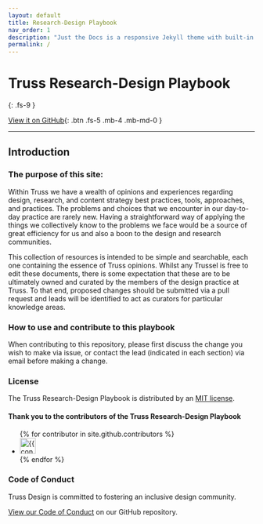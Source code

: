 ```yaml
---
layout: default
title: Research-Design Playbook
nav_order: 1
description: "Just the Docs is a responsive Jekyll theme with built-in search that is easily customizable and hosted on GitHub Pages."
permalink: /
---
```


# Truss Research-Design Playbook
{: .fs-9 }

[View it on GitHub](https://github.com/trussworks/research-design-playbook){: .btn .fs-5 .mb-4 .mb-md-0 }

---

## Introduction

### The purpose of this site:

Within Truss we have a wealth of opinions and experiences regarding design, research, and content strategy best practices, tools, approaches, and practices. The problems and choices that we encounter in our day-to-day practice are rarely new. Having a straightforward way of applying the things we collectively know to the problems we face would be a source of great efficiency for us and also a boon to the design and research communities.

This collection of resources is intended to be simple and searchable, each one containing the essence of Truss opinions. Whilst any Trussel is free to edit these documents, there is some expectation that these are to be ultimately owned and curated by the members of the design practice at Truss. To that end, proposed changes should be submitted via a pull request and leads will be identified to act as curators for particular knowledge areas.


### How to use and contribute to this playbook

When contributing to this repository, please first discuss the change you wish to make via issue, or contact the lead (indicated in each section) via email before making a change. 


### License

The Truss Research-Design Playbook is distributed by an [MIT license](#).


#### Thank you to the contributors of the Truss Research-Design Playbook

<ul class="list-style-none">
{% for contributor in site.github.contributors %}
  <li class="d-inline-block mr-1">
     <a href="{{ contributor.html_url }}"><img src="{{ contributor.avatar_url }}" width="32" height="32" alt="{{ contributor.login }}"/></a>
  </li>
{% endfor %}
</ul>

### Code of Conduct

Truss Design is committed to fostering an inclusive design community.

[View our Code of Conduct](https://github.com/#/CODE_OF_CONDUCT.md) on our GitHub repository.

